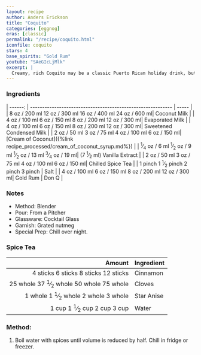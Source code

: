 ```yaml
---
layout: recipe
author: Anders Erickson
title: "Coquito"
categories: [eggnog]
eras: [classic]
permalink: "/recipe/coquito.html"
iconfile: coquito
stars: 4
base_spirits: "Gold Rum"
youtube: "SAeGIcLjMlk"
excerpt: |
  Creamy, rich Coquito may be a classic Puerto Rican holiday drink, but don't let the seasons limit you—this combination of rum, milk, coconut, and spices tastes great any time of year.
---
```


### Ingredients

| ------: | ----------------------------------------------------------- | ----- |
| <span class="onex active">8 oz  / 200 ml</span> <span class="onehalfx">12 oz  / 300 ml</span> <span class="twox">16 oz  / 400 ml</span> <span class="threex">24 oz  / 600 ml</span>| Coconut Milk |
| <span class="onex active">4 oz  / 100 ml</span> <span class="onehalfx">6 oz  / 150 ml</span> <span class="twox">8 oz  / 200 ml</span> <span class="threex">12 oz  / 300 ml</span>| Evaporated Milk |
| <span class="onex active">4 oz  / 100 ml</span> <span class="onehalfx">6 oz  / 150 ml</span> <span class="twox">8 oz  / 200 ml</span> <span class="threex">12 oz  / 300 ml</span>| Sweetened Condensed Milk |
| <span class="onex active">2 oz  / 50 ml</span> <span class="onehalfx">3 oz  / 75 ml</span> <span class="twox">4 oz  / 100 ml</span> <span class="threex">6 oz  / 150 ml</span>| [Cream of Coconut]({%link recipe_processed/cream_of_coconut_syrup.md%}) |
| <span class="onex active"> <sup>1</sup>&frasl;<sub>4</sub> oz  / 6 ml</span> <span class="onehalfx"> <sup>1</sup>&frasl;<sub>2</sub> oz  / 9 ml</span> <span class="twox"> <sup>1</sup>&frasl;<sub>2</sub> oz  / 13 ml</span> <span class="threex"> <sup>3</sup>&frasl;<sub>4</sub> oz  / 19 ml</span>| (7 <sup>1</sup>&frasl;<sub>2</sub> ml) Vanilla Extract |
| <span class="onex active">2 oz  / 50 ml</span> <span class="onehalfx">3 oz  / 75 ml</span> <span class="twox">4 oz  / 100 ml</span> <span class="threex">6 oz  / 150 ml</span>| Chilled Spice Tea |
| <span class="onex active">1 pinch </span> <span class="onehalfx">1 <sup>1</sup>&frasl;<sub>2</sub> pinch </span> <span class="twox">2 pinch </span> <span class="threex">3 pinch </span>| Salt |
| <span class="onex active">4 oz  / 100 ml</span> <span class="onehalfx">6 oz  / 150 ml</span> <span class="twox">8 oz  / 200 ml</span> <span class="threex">12 oz  / 300 ml</span>| Gold Rum | Don Q |

### Notes

- Method: Blender
- Pour: From a Pitcher
- Glassware: Cocktail Glass
- Garnish: Grated nutmeg
- Special Prep: Chill over night.

### Spice Tea

|   Amount | Ingredient |
| -------: | ---------- |
| <span class="onex active">4 sticks </span> <span class="onehalfx">6 sticks </span> <span class="twox">8 sticks </span> <span class="threex">12 sticks </span>| Cinnamon   |
| <span class="onex active">25 whole </span> <span class="onehalfx">37 <sup>1</sup>&frasl;<sub>2</sub> whole </span> <span class="twox">50 whole </span> <span class="threex">75 whole </span>| Cloves     |
|  <span class="onex active">1 whole </span> <span class="onehalfx">1 <sup>1</sup>&frasl;<sub>2</sub> whole </span> <span class="twox">2 whole </span> <span class="threex">3 whole </span>| Star Anise |
|    <span class="onex active">1 cup </span> <span class="onehalfx">1 <sup>1</sup>&frasl;<sub>2</sub> cup </span> <span class="twox">2 cup </span> <span class="threex">3 cup </span>| Water      |

### Method:

1. Boil water with spices until volume is reduced by half. Chill in fridge or freezer.

    
<script type="application/ld+json">
{
  "@context": "https://schema.org",
  "@type": "Recipe",
  "author": "{{ page.author }}",
  "description": "{{ page.excerpt }}",
  "image": "{% for ingredient in site.data[page.iconfile].images.ingredient limit: 1 %}{{ ingredient.url }}{% endfor %}",
  "recipeIngredient": [
    "4 oz Gold Rum"],
  "name": "{{ page.title }}",
  "recipeInstructions": "
- Method: Blender
- Pour: From a Pitcher
- Glassware: Cocktail Glass
- Garnish: Grated nutmeg
- Special Prep: Chill over night.

### Spice Tea

|   Amount | Ingredient |
| -------: | ---------- |
| 4 sticks | Cinnamon   |
| 25 whole | Cloves     |
|  1 whole | Star Anise |
|    1 cup | Water      |

### Method:

1. Boil water with spices until volume is reduced by half. Chill in fridge or freezer.
",
  "recipeYield": "1 cocktail",
}
</script>

    